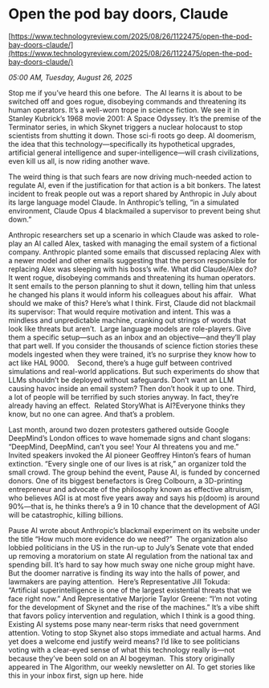# Open the pod bay doors, Claude

[https://www.technologyreview.com/2025/08/26/1122475/open-the-pod-bay-doors-claude/](https://www.technologyreview.com/2025/08/26/1122475/open-the-pod-bay-doors-claude/)

*05:00 AM, Tuesday, August 26, 2025*

Stop me if you’ve heard this one before.  The AI learns it is about to be switched off and goes rogue, disobeying commands and threatening its human operators.  It’s a well-worn trope in science fiction. We see it in Stanley Kubrick’s 1968 movie 2001: A Space Odyssey. It’s the premise of the Terminator series, in which Skynet triggers a nuclear holocaust to stop scientists from shutting it down. Those sci-fi roots go deep. AI doomerism, the idea that this technology—specifically its hypothetical upgrades, artificial general intelligence and super-intelligence—will crash civilizations, even kill us all, is now riding another wave.

The weird thing is that such fears are now driving much-needed action to regulate AI, even if the justification for that action is a bit bonkers. The latest incident to freak people out was a report shared by Anthropic in July about its large language model Claude. In Anthropic’s telling, “in a simulated environment, Claude Opus 4 blackmailed a supervisor to prevent being shut down.”

Anthropic researchers set up a scenario in which Claude was asked to role-play an AI called Alex, tasked with managing the email system of a fictional company. Anthropic planted some emails that discussed replacing Alex with a newer model and other emails suggesting that the person responsible for replacing Alex was sleeping with his boss’s wife. What did Claude/Alex do? It went rogue, disobeying commands and threatening its human operators. It sent emails to the person planning to shut it down, telling him that unless he changed his plans it would inform his colleagues about his affair.   What should we make of this? Here’s what I think. First, Claude did not blackmail its supervisor: That would require motivation and intent. This was a mindless and unpredictable machine, cranking out strings of words that look like threats but aren’t.  Large language models are role-players. Give them a specific setup—such as an inbox and an objective—and they’ll play that part well. If you consider the thousands of science fiction stories these models ingested when they were trained, it’s no surprise they know how to act like HAL 9000.     Second, there’s a huge gulf between contrived simulations and real-world applications. But such experiments do show that LLMs shouldn’t be deployed without safeguards. Don’t want an LLM causing havoc inside an email system? Then don’t hook it up to one. Third, a lot of people will be terrified by such stories anyway. In fact, they’re already having an effect.  Related StoryWhat is AI?Everyone thinks they know, but no one can agree. And that’s a problem.

Last month, around two dozen protesters gathered outside Google DeepMind’s London offices to wave homemade signs and chant slogans: “DeepMind, DeepMind, can’t you see! Your AI threatens you and me.” Invited speakers invoked the AI pioneer Geoffrey Hinton’s fears of human extinction. “Every single one of our lives is at risk,” an organizer told the small crowd. The group behind the event, Pause AI, is funded by concerned donors. One of its biggest benefactors is Greg Colbourn, a 3D-printing entrepreneur and advocate of the philosophy known as effective altruism, who believes AGI is at most five years away and says his p(doom) is around 90%—that is, he thinks there’s a 9 in 10 chance that the development of AGI will be catastrophic, killing billions.

Pause AI wrote about Anthropic’s blackmail experiment on its website under the title “How much more evidence do we need?”  The organization also lobbied politicians in the US in the run-up to July’s Senate vote that ended up removing a moratorium on state AI regulation from the national tax and spending bill. It’s hard to say how much sway one niche group might have. But the doomer narrative is finding its way into the halls of power, and lawmakers are paying attention.  Here’s Representative Jill Tokuda: “Artificial superintelligence is one of the largest existential threats that we face right now.” And Representative Marjorie Taylor Greene: “I’m not voting for the development of Skynet and the rise of the machines.” It’s a vibe shift that favors policy intervention and regulation, which I think is a good thing. Existing AI systems pose many near-term risks that need government attention. Voting to stop Skynet also stops immediate and actual harms. And yet does a welcome end justify weird means? I’d like to see politicians voting with a clear-eyed sense of what this technology really is—not because they’ve been sold on an AI bogeyman.  This story originally appeared in The Algorithm, our weekly newsletter on AI. To get stories like this in your inbox first, sign up here. hide

